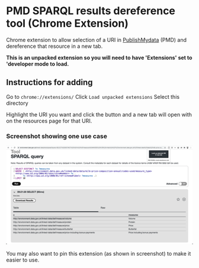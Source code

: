 # PMD SPARQL results dereference tool (Chrome Extension)

Chrome extension to allow selection of a URI in [PublishMydata](https://www.swirrl.com/) (PMD) and dereference that resource in a new tab.

**This is an unpacked extension so you will need to have 'Extensions' set to 'developer mode to load.**

## Instructions for adding

Go to `chrome://extensions/`
Click `Load unpacked extensions`
Select this directory

Highlight the URI you want and click the button and a new tab will open with on the resources page for that URI.

### Screenshot showing one use case
![Screenshot](/images/screenshot.png)

You may also want to pin this extension (as shown in screenshot) to make it easier to use. 